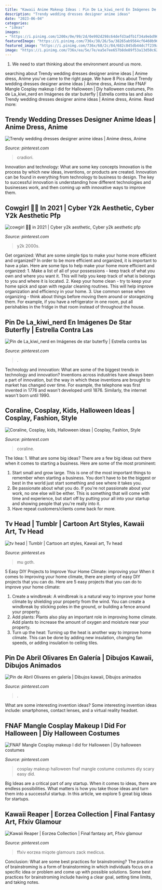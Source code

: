 ```yaml
---
title: "Kawaii Anime Makeup Ideas : Pin De La_kiwi_nerd En Imágenes De Star Buterfly"
description: "Trendy wedding dresses designer anime ideas"
date: "2023-06-04"
categories:
- "ideas"
images:
- "https://i.pinimg.com/1200x/0e/99/2d/0e992d298c64defd3adfb1f34a9ebd96.jpg"
featuredImage: "https://i.pinimg.com/736x/38/26/5a/38265ab9564cf6460b9650379d73756c.jpg"
featured_image: "https://i.pinimg.com/736x/68/2c/84/682c845db44dc7f239a0239a17c54443.jpg"
image: "https://i.pinimg.com/736x/ea/5e/7e/ea5e7ee657b8de89f53a13d50c62d1a7--cosplay-makeup-cosplay-ideas.jpg"
---
```



1. We need to start thinking about the environment around us more.

	

		
searching about Trendy wedding dresses designer anime ideas | Anime dress, Anime you've came to the right page. We have 8 Pics about Trendy wedding dresses designer anime ideas | Anime dress, Anime like FNAF Mangle Cosplay makeup I did for Halloween | Diy halloween costumes, Pin de La_kiwi_nerd en Imágenes de star buterfly | Estrella contra las and also Trendy wedding dresses designer anime ideas | Anime dress, Anime. Read more:
		
    
## Trendy Wedding Dresses Designer Anime Ideas | Anime Dress, Anime

<img loading=lazy src="https://i.pinimg.com/736x/38/26/5a/38265ab9564cf6460b9650379d73756c.jpg" onerror="this.onerror=null;this.src='https://tse1.mm.bing.net/th?id=OIP.n6rEEM3wkCYLcNaQ9yCWYwAAAA&amp;pid=15.1';" alt="Trendy wedding dresses designer anime ideas | Anime dress, Anime">

_Source: pinterest.com_

>cradiori. 

	

Innovation and technology: What are some key concepts
Innovation is the process by which new ideas, inventions, or products are created. Innovation can be found in everything from technology to business to design. The key to successful innovation is understanding how different technologies and businesses work, and then coming up with innovative ways to improve them.

    
## Cowgirl 🤠💗 In 2021 | Cyber Y2k Aesthetic, Cyber Y2k Aesthetic Pfp

<img loading=lazy src="https://i.pinimg.com/736x/07/0e/e9/070ee9d722f86d37a4e933062af8ef17.jpg" onerror="this.onerror=null;this.src='https://tse1.mm.bing.net/th?id=OIP.RSzuLKuWFCNTvu3LdacITwHaMB&amp;pid=15.1';" alt="cowgirl 🤠💗 in 2021 | Cyber y2k aesthetic, Cyber y2k aesthetic pfp">

_Source: pinterest.com_

>y2k 2000s. 

	

Get organized: What are some simple tips to make your home more efficient and organized?
In order to be more efficient and organized, it is important to have a plan. Here are some tips to help make your home more efficient and organized: 1. Make a list of all of your possessions - keep track of what you own and where you want it. This will help you keep track of what is belongs to you and where it is located. 
2. Keep your home clean - try to keep your home spick and span with regular cleaning routines. This will help improve organization and efficiency in your home. 3. Use common sense when organizing - think about things before moving them around or storageizing them. For example, if you have a refrigerator in one room, put all perishables in the fridge in that room instead of throughout the house. 
    
## Pin De La_kiwi_nerd En Imágenes De Star Buterfly | Estrella Contra Las

<img loading=lazy src="https://i.pinimg.com/736x/68/2c/84/682c845db44dc7f239a0239a17c54443.jpg" onerror="this.onerror=null;this.src='https://tse3.mm.bing.net/th?id=OIP.8DShaNbiDunAd_ZtTtd02wHaKt&amp;pid=15.1';" alt="Pin de La_kiwi_nerd en Imágenes de star buterfly | Estrella contra las">

_Source: pinterest.com_

>. 

	

Technology and innovation: What are some of the biggest trends in technology and innovation?
Inventions across industries have always been a part of innovation, but the way in which these inventions are brought to market has changed over time. For example, the telephone was first invented in 1776 and wasn't developed until 1876. Similarly, the internet wasn't born until 1990.

    
## Coraline, Cosplay, Kids, Halloween Ideas | Cosplay, Fashion, Style

<img loading=lazy src="https://i.pinimg.com/1200x/0e/99/2d/0e992d298c64defd3adfb1f34a9ebd96.jpg" onerror="this.onerror=null;this.src='https://tse1.mm.bing.net/th?id=OIP.KlJsNw2jS5CseYxyYg9p2wHaNK&amp;pid=15.1';" alt="Coraline, Cosplay, kids, Halloween ideas | Cosplay, Fashion, Style">

_Source: pinterest.com_

>coraline. 

	

The Idea: 1. What are some big ideas?
There are a few big ideas out there when it comes to starting a business. Here are some of the most prominent:
1. Start small and grow large. This is one of the most important things to remember when starting a business. You don't have to be the biggest or best in the world just start something and see where it takes you.
2. Be passionate about what you do. If you're not passionate about your work, no one else will be either. This is something that will come with time and experience, but start off by putting your all into your startup and showing people that you're really into it.
3. Have repeat customers/clients come back for more.

    
## Tv Head | Tumblr | Cartoon Art Styles, Kawaii Art, Tv Head

<img loading=lazy src="https://i.pinimg.com/736x/00/83/82/008382d5703a7468a102675b756c24c0.jpg" onerror="this.onerror=null;this.src='https://tse1.mm.bing.net/th?id=OIP.VDw-m8YlFE0qghQvb4AhXQHaKX&amp;pid=15.1';" alt="tv head | Tumblr | Cartoon art styles, Kawaii art, Tv head">

_Source: pinterest.es_

>mu goth. 

	

5 Easy DIY Projects to Improve Your Home Climate: improving your
When it comes to improving your home climate, there are plenty of easy DIY projects that you can do. Here are 5 easy projects that you can do to improve your home climate: 
1. Create a windbreak: A windbreak is a natural way to improve your home climate by shielding your property from the wind. You can create a windbreak by sticking poles in the ground, or building a fence around your property. 
2. Add plants: Plants also play an important role in improving home climate. Add plants to increase the amount of oxygen and moisture near your property. 
3. Turn up the heat: Turning up the heat is another way to improve home climate. This can be done by adding new insulation, changing fan speeds, or adding insulation to ceiling tiles. 

    
## Pin De Abril Olivares En Galería | Dibujos Kawaii, Dibujos Animados

<img loading=lazy src="https://i.pinimg.com/736x/6b/d2/d0/6bd2d016cf374d702f1da7734aa545d7.jpg" onerror="this.onerror=null;this.src='https://tse2.mm.bing.net/th?id=OIP.tPwnynruWuMpDbyRoMQCdgHaKy&amp;pid=15.1';" alt="Pin de Abril Olivares en galería | Dibujos kawaii, Dibujos animados">

_Source: pinterest.com_

>. 

	

What are some interesting invention ideas?
Some interesting invention ideas include: smartphones, contact lenses, and a virtual reality headset.

    
## FNAF Mangle Cosplay Makeup I Did For Halloween | Diy Halloween Costumes

<img loading=lazy src="https://i.pinimg.com/736x/ea/5e/7e/ea5e7ee657b8de89f53a13d50c62d1a7--cosplay-makeup-cosplay-ideas.jpg" onerror="this.onerror=null;this.src='https://tse3.mm.bing.net/th?id=OIP.Q1x9gkF2bzGiBxQXSqUVsAHaLl&amp;pid=15.1';" alt="FNAF Mangle Cosplay makeup I did for Halloween | Diy halloween costumes">

_Source: pinterest.com_

>cosplay makeup halloween fnaf mangle costume costumes diy scary easy did. 

	

Big Ideas are a critical part of any startup. When it comes to ideas, there are endless possibilities. What matters is how you take those ideas and turn them into a successful startup. In this article, we explore 5 great big ideas for startups.

    
## Kawaii Reaper | Eorzea Collection | Final Fantasy Art, Ffxiv Glamour

<img loading=lazy src="https://i.pinimg.com/736x/d1/08/29/d10829d799d6098ea328bf6cc2f6757b.jpg" onerror="this.onerror=null;this.src='https://tse2.mm.bing.net/th?id=OIP.dNZNM7YXvG5_1kOF3WWdjQAAAA&amp;pid=15.1';" alt="Kawaii Reaper | Eorzea Collection | Final fantasy art, Ffxiv glamour">

_Source: pinterest.com_

>ffxiv eorzea miqote glamours zack medicus. 

	

Conclusion: What are some best practices for brainstroming?
The practice of brainstroming is a form of brainstorming in which individuals focus on a specific idea or problem and come up with possible solutions. Some best practices for brainstroming include having a clear goal, setting time limits, and taking notes.

